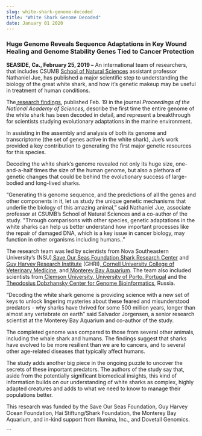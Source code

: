 ```yaml
---
slug: white-shark-genome-decoded
title: "White Shark Genome Decoded"
date: January 01 2020
---
```


 
<h3>
  Huge Genome Reveals Sequence Adaptations in Key Wound Healing and Genome
  Stability Genes Tied to Cancer Protection
</h3>
<p>
  <b>SEASIDE, Ca., February 25, 2019 –</b> An international team of researchers,
  that includes CSUMB <a href="sns">School of Natural Sciences</a> assistant
  professor Nathaniel Jue, has published a major scientific step to
  understanding the biology of the great white shark, and how it’s genetic
  makeup may be useful in treatment of human conditions.
</p>
<p>
  The<a href="https://www.pnas.org/content/early/2019/02/13/1819778116">
    research findings</a
  >, published Feb. 19 in the journal
  <i>Proceedings of the National Academy of Sciences, </i>describe the first
  time the entire genome of the white shark has been decoded in detail, and
  represent a breakthrough for scientists studying evolutionary adaptations in
  the marine environment.
</p>
<p>
  In assisting in the assembly and analysis of both its genome and transcriptome
  (the set of genes active in the white shark), Jue’s work provided a key
  contribution to generating the first major genetic resources for this species.
</p>
<p>
  Decoding the white shark’s genome revealed not only its huge size,
  one-and-a-half times the size of the human genome, but also a plethora of
  genetic changes that could be behind the evolutionary success of large-bodied
  and long-lived sharks.
</p>
<p>
  “Generating this genome sequence, and the predictions of all the genes and
  other components in it, let us study the unique genetic mechanisms that
  underlie the biology of this amazing animal,” said Nathaniel Jue, associate
  professor at CSUMB’s School of Natural Sciences and a co-author of the study.
  "Through comparisons with other species, genetic adaptations in the white
  sharks can help us better understand how important processes like the repair
  of damaged DNA, which is a key issue in cancer biology, may function in other
  organisms including humans..”
</p>
<p>
  The research team was led by scientists from Nova Southeastern University’s
  (NSU)<a href="https://saveourseas.com/sosf-shark-research-center/"
    ><b> </b>Save Our Seas Foundation Shark Research Center</a
  >
  and<a href="https://cnso.nova.edu/ghri/index.html">
    Guy Harvey Research Institute</a
  >
  (GHRI),<a href="https://www.vet.cornell.edu/">
    Cornell University College of Veterinary Medicine</a
  >, and<a href="https://www.montereybayaquarium.org/"> Monterey Bay Aquarium</a
  >. The team also included scientists from<a href="https://www.clemson.edu/">
    Clemson University</a
  >,<a href="https://sigarra.up.pt/up/pt/web_base.gera_pagina?p_pagina=home">
    University of Porto, Portugal</a
  >
  and the<a href="https://dobzhanskycenter.spbu.ru/">
    Theodosius Dobzhansky Center for Genome Bioinformatics</a
  >, Russia.
</p>
<p>
  “Decoding the white shark genome is providing science with a new set of keys
  to unlock lingering mysteries about these feared and misunderstood predators -
  why sharks have thrived for some 500 million years, longer than almost any
  vertebrate on earth” said Salvador Jorgensen, a senior research scientist at
  the Monterey Bay Aquarium and co-author of the study.
</p>
<p>
  The completed genome was compared to those from several other animals,
  including the whale shark and humans. The findings suggest that sharks have
  evolved to be more resilient than we are to cancers, and to several other
  age-related diseases that typically affect humans.
</p>
<p>
  The study adds another big piece in the ongoing puzzle to uncover the secrets
  of these important predators. The authors of the study say that, aside from
  the potentially significant biomedical insights, this kind of information
  builds on our understanding of white sharks as complex, highly adapted
  creatures and adds to what we need to know to manage their populations better.
</p>
<p>
  This research was funded by the Save Our Seas Foundation, Guy Harvey Ocean
  Foundation, Hai Stiftung/Shark Foundation, the Monterey Bay Aquarium, and
  in-kind support from Illumina, Inc., and Dovetail Genomics.
</p>
```
